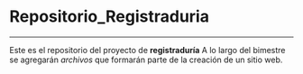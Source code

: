 # Repositorio_Registraduria

----- 

Este es el repositorio del proyecto de **registraduría**
A lo largo del bimestre se agregarán *archivos* que formarán parte de la creación de un sitio web. 
